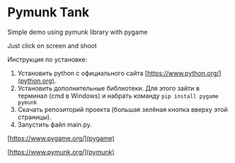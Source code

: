 # Pymunk Tank

Simple demo using pymunk library with pygame

Just click on screen and shoot

Инструкция по установке:
1. Установить python с официального сайта [https://www.python.org/](python.org).
2. Установить дополнительные библиотеки. Для этого зайти в терминал (cmd в Windows) и набрать команду `pip install pygame pymunk`
3. Скачать репозиторий проекта (большая зелёная кнопка вверху этой страницы).
4. Запустить файл main.py.

[https://www.pygame.org/](pygame)

[https://www.pymunk.org/](pymunk)
